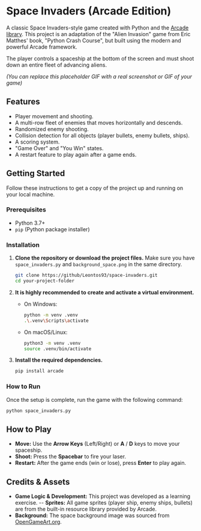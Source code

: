 # Space Invaders (Arcade Edition)

A classic Space Invaders-style game created with Python and the [Arcade library](https://arcade.academy/). This project is an adaptation of the "Alien Invasion" game from Eric Matthes' book, "Python Crash Course", but built using the modern and powerful Arcade framework.

The player controls a spaceship at the bottom of the screen and must shoot down an entire fleet of advancing aliens.

 
*(You can replace this placeholder GIF with a real screenshot or GIF of your game)*

## Features

-   Player movement and shooting.
-   A multi-row fleet of enemies that moves horizontally and descends.
-   Randomized enemy shooting.
-   Collision detection for all objects (player bullets, enemy bullets, ships).
-   A scoring system.
-   "Game Over" and "You Win" states.
-   A restart feature to play again after a game ends.

## Getting Started

Follow these instructions to get a copy of the project up and running on your local machine.

### Prerequisites

-   Python 3.7+
-   `pip` (Python package installer)

### Installation

1.  **Clone the repository or download the project files.**
    Make sure you have `space_invaders.py` and `background_space.png` in the same directory.
    ```sh
    git clone https://github/Leontos93/space-invaders.git
    cd your-project-folder
    ```

2.  **It is highly recommended to create and activate a virtual environment.**
    -   On Windows:
        ```sh
        python -m venv .venv
        .\.venv\Scripts\activate
        ```
    -   On macOS/Linux:
        ```sh
        python3 -m venv .venv
        source .venv/bin/activate
        ```

3.  **Install the required dependencies.**
    ```sh
    pip install arcade
    ```

### How to Run

Once the setup is complete, run the game with the following command:

```sh
python space_invaders.py
```

## How to Play

-   **Move:** Use the **Arrow Keys** (Left/Right) or **A** / **D** keys to move your spaceship.
-   **Shoot:** Press the **Spacebar** to fire your laser.
-   **Restart:** After the game ends (win or lose), press **Enter** to play again.

## Credits & Assets

-   **Game Logic & Development:** This project was developed as a learning exercise.
-- **Sprites:** All game sprites (player ship, enemy ships, bullets) are from the built-in resource library provided by Arcade.
-   **Background:** The space background image was sourced from [OpenGameArt.org](https://opengameart.org).